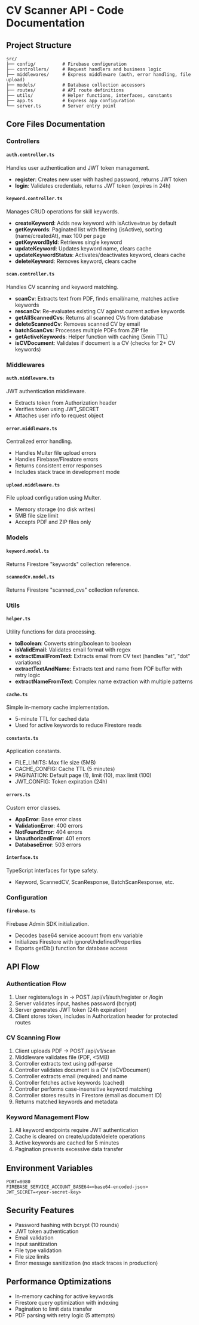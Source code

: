 # CV Scanner API - Code Documentation

## Project Structure

```
src/
├── config/          # Firebase configuration
├── controllers/     # Request handlers and business logic
├── middlewares/     # Express middleware (auth, error handling, file upload)
├── models/          # Database collection accessors
├── routes/          # API route definitions
├── utils/           # Helper functions, interfaces, constants
├── app.ts           # Express app configuration
└── server.ts        # Server entry point
```

## Core Files Documentation

### Controllers

#### `auth.controller.ts`
Handles user authentication and JWT token management.
- **register**: Creates new user with hashed password, returns JWT token
- **login**: Validates credentials, returns JWT token (expires in 24h)

#### `keyword.controller.ts`
Manages CRUD operations for skill keywords.
- **createKeyword**: Adds new keyword with isActive=true by default
- **getKeywords**: Paginated list with filtering (isActive), sorting (name/createdAt), max 100 per page
- **getKeywordById**: Retrieves single keyword
- **updateKeyword**: Updates keyword name, clears cache
- **updateKeywordStatus**: Activates/deactivates keyword, clears cache
- **deleteKeyword**: Removes keyword, clears cache

#### `scan.controller.ts`
Handles CV scanning and keyword matching.
- **scanCv**: Extracts text from PDF, finds email/name, matches active keywords
- **rescanCv**: Re-evaluates existing CV against current active keywords
- **getAllScannedCvs**: Returns all scanned CVs from database
- **deleteScannedCv**: Removes scanned CV by email
- **batchScanCvs**: Processes multiple PDFs from ZIP file
- **getActiveKeywords**: Helper function with caching (5min TTL)
- **isCVDocument**: Validates if document is a CV (checks for 2+ CV keywords)

### Middlewares

#### `auth.middleware.ts`
JWT authentication middleware.
- Extracts token from Authorization header
- Verifies token using JWT_SECRET
- Attaches user info to request object

#### `error.middleware.ts`
Centralized error handling.
- Handles Multer file upload errors
- Handles Firebase/Firestore errors
- Returns consistent error responses
- Includes stack trace in development mode

#### `upload.middleware.ts`
File upload configuration using Multer.
- Memory storage (no disk writes)
- 5MB file size limit
- Accepts PDF and ZIP files only

### Models

#### `keyword.model.ts`
Returns Firestore "keywords" collection reference.

#### `scannedCv.model.ts`
Returns Firestore "scanned_cvs" collection reference.

### Utils

#### `helper.ts`
Utility functions for data processing.
- **toBoolean**: Converts string/boolean to boolean
- **isValidEmail**: Validates email format with regex
- **extractEmailFromText**: Extracts email from CV text (handles "at", "dot" variations)
- **extractTextAndName**: Extracts text and name from PDF buffer with retry logic
- **extractNameFromText**: Complex name extraction with multiple patterns

#### `cache.ts`
Simple in-memory cache implementation.
- 5-minute TTL for cached data
- Used for active keywords to reduce Firestore reads

#### `constants.ts`
Application constants.
- FILE_LIMITS: Max file size (5MB)
- CACHE_CONFIG: Cache TTL (5 minutes)
- PAGINATION: Default page (1), limit (10), max limit (100)
- JWT_CONFIG: Token expiration (24h)

#### `errors.ts`
Custom error classes.
- **AppError**: Base error class
- **ValidationError**: 400 errors
- **NotFoundError**: 404 errors
- **UnauthorizedError**: 401 errors
- **DatabaseError**: 503 errors

#### `interface.ts`
TypeScript interfaces for type safety.
- Keyword, ScannedCV, ScanResponse, BatchScanResponse, etc.

### Configuration

#### `firebase.ts`
Firebase Admin SDK initialization.
- Decodes base64 service account from env variable
- Initializes Firestore with ignoreUndefinedProperties
- Exports getDb() function for database access

## API Flow

### Authentication Flow
1. User registers/logs in → POST /api/v1/auth/register or /login
2. Server validates input, hashes password (bcrypt)
3. Server generates JWT token (24h expiration)
4. Client stores token, includes in Authorization header for protected routes

### CV Scanning Flow
1. Client uploads PDF → POST /api/v1/scan
2. Middleware validates file (PDF, <5MB)
3. Controller extracts text using pdf-parse
4. Controller validates document is a CV (isCVDocument)
5. Controller extracts email (required) and name
6. Controller fetches active keywords (cached)
7. Controller performs case-insensitive keyword matching
8. Controller stores results in Firestore (email as document ID)
9. Returns matched keywords and metadata

### Keyword Management Flow
1. All keyword endpoints require JWT authentication
2. Cache is cleared on create/update/delete operations
3. Active keywords are cached for 5 minutes
4. Pagination prevents excessive data transfer

## Environment Variables

```
PORT=8080
FIREBASE_SERVICE_ACCOUNT_BASE64=<base64-encoded-json>
JWT_SECRET=<your-secret-key>
```

## Security Features

- Password hashing with bcrypt (10 rounds)
- JWT token authentication
- Email validation
- Input sanitization
- File type validation
- File size limits
- Error message sanitization (no stack traces in production)

## Performance Optimizations

- In-memory caching for active keywords
- Firestore query optimization with indexing
- Pagination to limit data transfer
- PDF parsing with retry logic (5 attempts)
